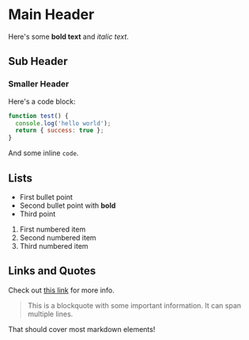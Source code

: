 # Main Header

Here's some **bold text** and *italic text*.

## Sub Header  

### Smaller Header

Here's a code block:

```javascript
function test() {
  console.log('hello world');
  return { success: true };
}
```

And some inline `code`.

## Lists

- First bullet point
- Second bullet point with **bold**
- Third point

1. First numbered item
2. Second numbered item
3. Third numbered item

## Links and Quotes

Check out [this link](https://example.com) for more info.

> This is a blockquote with some important information.
> It can span multiple lines.

That should cover most markdown elements!